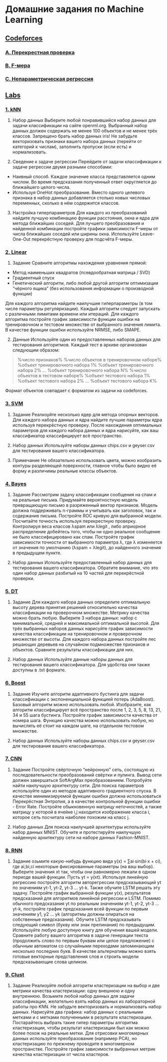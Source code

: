 # Домашние задания по Machine Learning

## [Codeforces](https://github.com/KramerKonstantin/Machine_Learning/tree/master/codeforces)

### [A. Перекрестная проверка](https://github.com/KramerKonstantin/Machine_Learning/blob/master/codeforces/a.py)

### [B. F-мера](https://github.com/KramerKonstantin/Machine_Learning/blob/master/codeforces/b.py)

### [C. Непараметрическая регрессия](https://github.com/KramerKonstantin/Machine_Learning/blob/master/codeforces/c.py)


## [Labs](https://github.com/KramerKonstantin/Machine_Learning/tree/master/labs)

### [1. kNN](https://github.com/KramerKonstantin/Machine_Learning/tree/master/labs/lab1)
1. Набор данных
Выберите любой понравившийся набор данных для задачи классификации на сайте  openml.org. Выбранный набор данных должен содержать не менее 100 объектов и не менее трёх классов. Запрещено брать набор данных iris! Не забудьте векторизовать признаки вашего набора данных (перейти от категорий к числам), заполнить пропуски (если есть) и нормализовать.

2. Сведение к задаче регрессии
Перейдите от задачи классификации к задаче регрессии двумя разными способами:
* Наивный способ. Каждое значение класса представляется одним числом. Во время предсказания полученный ответ округляется до ближайшего целого числа.
* Используя OneHot преобразование. Вместо одного целевого признака в набор данных добавляется столько новых числовых переменных, сколько в нём содержится классов.

3. Настройка гиперпараметров
Для каждого из преобразований найдите лучшую комбинацию функции расстояния, окна и ядра для метода ближайших соседей. Для лучшего преобразования и найденной комбинации постройте графики зависимости F-меры от числа ближайших соседей или ширины окна. Используйте Leave-One-Out перекрёстную проверку для подсчёта F-меры.

### [2. Linear](https://github.com/KramerKonstantin/Machine_Learning/tree/master/labs/lab2)
1. Задание
Сравните алгоритмы нахождения уравнения прямой:
* Метод наименьших квадратов (псевдообратная матрица / SVD)
* Градиентный спуск
* Генетический алгоритм, либо любой другой алгоритм оптимизации “чёрного ящика” (без использования информации о производной функции)

Для каждого алгоритма найдите наилучшие гиперпараметры (в том числе параметры регуляризации).
Каждый алгоритм следует запускать с различными лимитами времени или итераций. Для каждого алгоритма постройте график зависимости функции ошибки на тренировочном и тестовом множестве от выбранного значения лимита.
В качестве функции ошибки используйте NRMSE, либо SMAPE.

2. Данные
Используйте один из предоставленных наборов данных для тестирования алгоритмов. Каждый тест в архиве организован следующим образом:

> %число признаков%
> %число объектов в тренировочном наборе%
> %объект тренировочного набора 1%
> %объект тренировочного набора 2%
> ...
> %объект тренировочного набора N%
> %число объектов в тестовом наборе%
> %объект тестового набора 1%
> %объект тестового набора 2%
> ...
> %объект тестового набора K%

Формат объектов совпадает с форматом из задачи на codeforces.

### [3. SVM](https://github.com/KramerKonstantin/Machine_Learning/tree/master/labs/lab3)
1. Задание
Реализуйте несколько ядер для метода опорных векторов. Для каждого набора данных и ядра найдите лучшие параметры ядра используя перекрёстную проверку. После нахождения оптимальных параметров для каждого набора данных и ядра нарисуйте, как ваш классификатор классифицирует всё пространство.

2. Набор данных
Используйте наборы данных chips.csv и geyser.csv для тестирования вашего классификатора.

3. Примечание
Не обязательно использовать цвета, можно изобразить контуры разделяющей поверхности, главное чтобы было видно её форму и различимы реальные классы объектов.

### [4. Bayes](https://github.com/KramerKonstantin/Machine_Learning/tree/master/labs/lab4)
1. Задание
Рассмотрим задачу классификации сообщения на спам и на реальные письма.
Придумайте вероятностную модель превращающую письмо в разряженный вектор признаков. Модель должна поддерживать n-граммы и учитывать как заголовок, так и содержание письма.
Постройте ROC кривую для выбранной модели. Посчитайте точность используя перекрестную проверку.
Контролируя веса классов λspam или λlegit , либо априорное распределение добейтесь того, чтобы ни одно реальное сообщение не было классифицировано как спам. Постройте график зависимости точности от выбранного параметра λ, где λ изменяется от значения по умолчанию (λspam = λlegit), до найденного значения в предыдущем пункте.

2. Набор данных
Используйте предоставленный набор данных для тестирования вашего классификатора. Обратите внимание, что это один набор данных разбитый на 10 частей для перекрёстной проверки.

### [5. DT](https://github.com/KramerKonstantin/Machine_Learning/tree/master/labs/lab5)
1. Задание
Для каждого набора данных определите оптимальную высоту дерева принятия решений относительно качества классификации на проверочном множестве. Метрику качества можно брать любую.
Выберите 3 набора данных: набор с минимальной, средней и максимальной  оптимальной высотой. Для трёх выбранных наборов данных нарисуйте график зависимости качества классификации на тренировочном и проверочном множестве от высоты.
Для каждого набора данных постройте лес решающих деревьев на случайном подмножестве признаков и объектов. Сравните результаты классификации для них.

2. Набор данных
Используйте данные наборы данных для тестирования вашего классификатора. Для удобства они также доступны в .txt формате.

### [6. Boost](https://github.com/KramerKonstantin/Machine_Learning/tree/master/labs/lab6)
1. Задание
Изучите алгоритм адаптивного бустинга для задачи классификации с экспоненциальной функцией потерь (AdaBoost). Базовый алгоритм можно использовать любой. Изобразите, как алгоритм классифицирует всё пространство после 1, 2, 3, 5, 8, 13, 21, 34 и 55 шага бустинга. Постройте график зависимости качества от номера шага. Функцию качества можно использовать любую, но вычислять её стоит на каждом шаге, на отдельном тестовом множестве.

2. Набор данных
Используйте наборы данных chips.csv и geyser.csv для тестирования вашего классификатора.

### [7. CNN](https://github.com/KramerKonstantin/Machine_Learning/tree/master/labs/lab7)
1. Задание
Постройте свёрточную “нейронную” сеть, состоящую из последовательности преобразований  свёртки и пулинга. Вывод сети должен завершаться SoftArgMax преобразованием. Попробуйте найти наилучшую архитектуру сети. Для поиска параметров используйте один из методов адаптивного градиентного спуска.
В качестве минимизируемой функции ошибки должна использоваться Перекрёстная Энтропия, а в качестве контрольной функции ошибки - Error Rate. 
Постройте обыкновенную матрицу неточностей, а также матрицу у которой в ячейке i,j находится изображение класса i, которое сеть посчитала наиболее похожим на класс j.

2. Набор данных
Для поиска наилучшей архитектуры используйте набор данных MNIST. Обучите и протестируйте наилучшую найденную архитектуру сети на наборе данных Fashion-MNIST.

### [8. RNN](https://github.com/KramerKonstantin/Machine_Learning/tree/master/labs/lab8)
1. Задание
озьмите какую-нибудь функцию вида y(x) = ∑ai∙sin(bi∙x + ci), где ai,bi,ci некоторые фиксированные параметры (на ваш выбор). Выберите значения xt так, чтобы они равномерно лежали в одном периоде вашей функции. Пусть yt = y(xt).
Используя линейную регрессию постройте алгоритм авторегрессии предсказывающий yt по значениям yt-1, yt-2, yt-3 … yt-k. Также обучите LSTM решать эту задачу.
Постройте график выбранной функции y(x), результатов предсказаний для алгоритмов линейной регрессии и LSTM. Помимо обычного предсказания yt по реальным значениям yt-1, yt-2, yt-3 … yt-k, постройте график предсказания всей функции по первым значениям y1, y2 … yk (алгоритмы должны опираться на собственные предсказания).
Обучите LSTM  предсказывать следующий символ (букву или знак препинания) по предыдущим. Используйте любую доступную книгу для обучения вашей модели. Сравните работу вашего алгоритма в задаче генерации текста (продолжить слово по первым буквам или целое предложение) с обычным автоматом со случайными переходами запоминающим несколько последних букв. В качестве альтернативы можно взять готовые векторные представления слов и строить модели предсказывающие слова целиком.


### [9. Clust](https://github.com/KramerKonstantin/Machine_Learning/tree/master/labs/lab9)
1. Задание
Реализуйте любой алгоритм кластеризации на выбор и две метрики качества кластеризации: одну внешнюю и одну внутреннюю.
Возьмите любой набор данных для задачи классификации, желательно взять  набор данных из лабораторной работы про KNN. Не забудьте векторизовать и нормализовать набор данных.
Нарисуйте два графика: набор данных с реальными метками и с метками полученными в результате кластеризации. Постарайтесь выбрать такие гипер параметры  алгоритма кластеризации, чтобы результат кластеризации был как можно более похож на реальные метки. Для отрисовки многомерных данных используйте преобразование (например PCA), но кластеризацию по прежнему проводите в многомерном пространстве.
Постройте график зависимости выбранных метрик качества кластеризации от числа кластеров.
